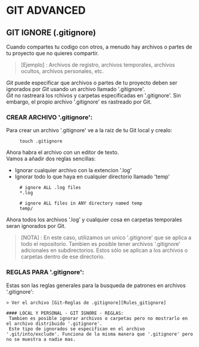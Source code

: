 GIT ADVANCED
=====================
 ## GIT IGNORE (.gitignore)
  Cuando compartes tu codigo con otros, a menudo hay archivos o partes de tu proyecto que no quieres compartir.  

   > [Ejemplo] : Archivos de registro, archivos temporales, archivos ocultos, archivos personales, etc.  

  _Git_ puede especificar que archivos o partes de tu proyecto deben ser ignorados por _Git_ usando un archivo llamado '.gitignore'.  
  _Git_ no rastreará los rchivos y carpetas especificadas en '.gitignore'. Sin embargo, el propio archivo '.gitignore' es rastreado por Git.  

  ### CREAR ARCHIVO '.gitignore':  
   Para crear un archivo '.gitignore' ve a la raiz de tu Git local y crealo:  

   ~~~ bash:
   		touch .gitignore
   ~~~  

   Ahora habra el archivo con un editor de texto.  
   Vamos a añadir dos reglas sencillas:  
   - Ignorar cualquier archivo con la extencion '.log'
   - Ignorar todo lo que haya en cualquier directorio llamado 'temp'  

   ~~~ gitignore:
   		# ignore ALL .log files
   		*.log

   		# ignore ALL files in ANY directory named temp
   		temp/
   ~~~  

   Ahora todos los archivos '.log' y cualquier cosa en carpetas temporales seran ignorados por Git.  

   > [NOTA] : En este caso, utilizamos un unico '.gitignore' que se aplica a todo el repositorio. Tambien es posible tener archivos '.gitignore' adicionales en subdirectorios. Estos sólo se aplican a los archivos o carpetas dentro de ese directorio.  

  ### REGLAS PARA '.gitignore':  
   Estas son las reglas generales para la busqueda de patrones en archivos '.gitignore':  

    > Ver el archivo [Git-Reglas de .gitignore][Rules_gitignore]

    #### LOCAL Y PERSONAL - GIT IGNORE - REGLAS:
     Tambien es posible ignorar archivos o carpetas pero no mostrarlo en el archivo distribuido '.gitignore'.  
     Este tipo de ignorados se especifican en el archivo '.git/into/exclude'. Funciona de la misma manera que '.gitignore' pero no se muestra a nadie mas.  

[Rules_gitignore]:./Rules_gitignore.md